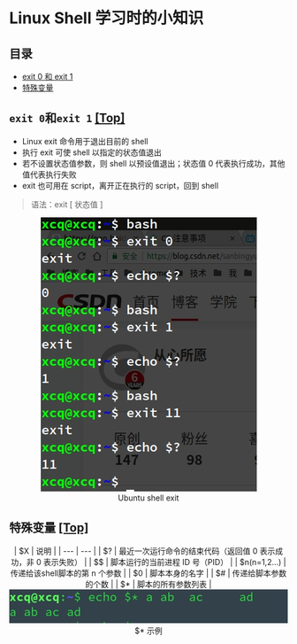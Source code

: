 # Linux Shell 学习时的小知识

## 目录

* [exit 0 和 exit 1](#exit-0和exit-1-top)
* [特殊变量](#特殊变量-top)

## `exit 0`和`exit 1` [[Top]](#目录)

* Linux exit 命令用于退出目前的 shell
* 执行 exit 可使 shell 以指定的状态值退出
* 若不设置状态值参数，则 shell 以预设值退出；状态值 0 代表执行成功，其他值代表执行失败
* exit 也可用在 script，离开正在执行的 script，回到 shell
> 语法：exit [ 状态值 ]

<div align=center>
  <img src="./images/shell_exit.jpg"><br/>Ubuntu shell exit
 </div>

## 特殊变量 [[Top]](#目录)
<div align=center>
| $X | 说明 |
| --- | --- | 
| $? | 最近一次运行命令的结束代码（返回值 0 表示成功，非 0 表示失败） |
| $$ | 脚本运行的当前进程 ID 号（PID） |
| $n(n=1,2...) | 传递给该shell脚本的第 n 个参数 |
| $0 | 脚本本身的名字 |
| $# | 传递给脚本参数的个数 |
| $* | 脚本的所有参数列表 |
</div>

<div align=center>
  <img src="./images/shell_$.jpg"><br/>$* 示例
 </div>
